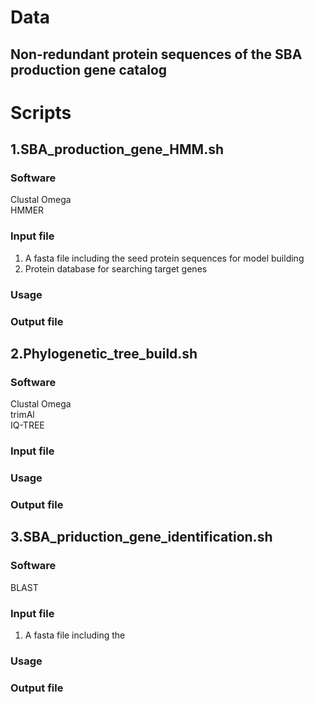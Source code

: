 # Data
## Non-redundant protein sequences of the SBA production gene catalog
# Scripts
## 1.SBA_production_gene_HMM.sh
### Software
Clustal Omega  
HMMER
### Input file
1. A fasta file including the seed protein sequences for model building
2. Protein database for searching target genes
### Usage
### Output file

## 2.Phylogenetic_tree_build.sh
### Software
Clustal Omega  
trimAl  
IQ-TREE
### Input file

### Usage
### Output file
## 3.SBA_priduction_gene_identification.sh
### Software
BLAST
### Input file
1. A fasta file including the 
### Usage
### Output file
